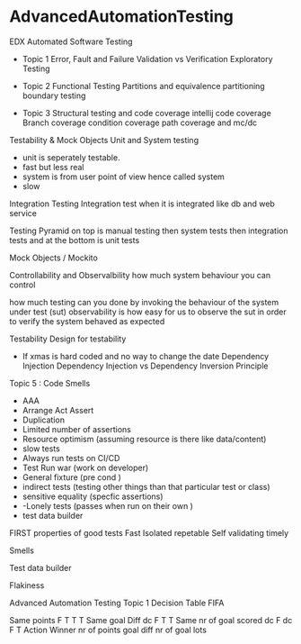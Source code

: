 # AdvancedAutomationTesting

EDX
Automated Software Testing

* Topic  1
Error, Fault and Failure
Validation vs Verification
Exploratory Testing

* Topic 2
Functional Testing
Partitions and equivalence partitioning
boundary testing

* Topic 3
Structural testing and code coverage
intellij code coverage
Branch coverage
condition coverage
path coverage and mc/dc

Testability & Mock Objects
Unit and System testing
- unit is seperately testable.
- fast but less real
- system is from user point of view hence called system
- slow 

Integration Testing
Integration test when it is integrated like db and web service

Testing Pyramid
on top is 
manual testing
then 
system tests
then
integration tests
and at the bottom is
unit tests

Mock Objects / Mockito

Controllability and Observalbility
how much system behaviour you can control

how much testing can you done by invoking the behaviour of the system under test (sut)
observability is how easy for us to observe the sut in order to verify the system behaved as expected

Testability
Design for testability 
- If xmas is hard coded and no way to change the date 
Dependency Injection
Dependency Injection vs Dependency Inversion Principle

Topic 5 : 
Code Smells
- AAA
- Arrange Act Assert
- Duplication
- Limited number of assertions
- Resource optimism (assuming resource is there like data/content)
- slow tests
- Always run tests on CI/CD
- Test Run war (work on developer)
- General fixture (pre cond )
- indirect tests (testing other things than that particular test or class)
- sensitive equality (specfic assertions)
- -Lonely tests (passes when run on their own )
- test data builder

FIRST properties of good tests
Fast
Isolated
repetable
Self validating
timely

Smells

Test data builder

Flakiness

Advanced Automation Testing
Topic 1
Decision Table
FIFA 

Same points	                F	            T	          T	          T
Same goal Diff	            dc            F	          T	          T
Same nr of goal scored	dc	F             dc	        F	          T
Action Winner	              nr of points	goal diff	  nr of goal	lots
